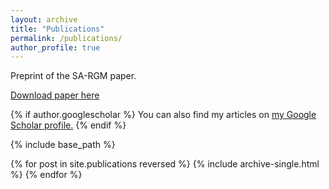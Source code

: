 ```yaml
---
layout: archive
title: "Publications"
permalink: /publications/
author_profile: true
---
```


Preprint of the SA-RGM paper.

[Download paper here](http://academicpages.github.io/files/SARGMpaper.pdf)

{% if author.googlescholar %}
  You can also find my articles on <u><a href="{{author.googlescholar}}">my Google Scholar profile</a>.</u>
{% endif %}

{% include base_path %}

{% for post in site.publications reversed %}
  {% include archive-single.html %}
{% endfor %}
